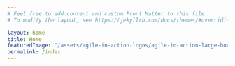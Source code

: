 ```yaml
---
# Feel free to add content and custom Front Matter to this file.
# To modify the layout, see https://jekyllrb.com/docs/themes/#overriding-theme-defaults

layout: home
title: Home
featuredImage: "/assets/agile-in-action-logos/agile-in-action-large-horizontal.png"
permalink: /index
---
```

